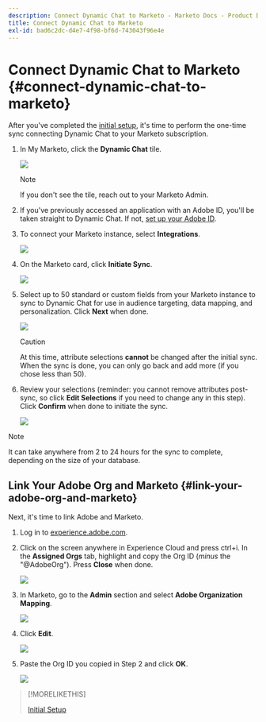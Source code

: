 ```yaml
---
description: Connect Dynamic Chat to Marketo - Marketo Docs - Product Documentation
title: Connect Dynamic Chat to Marketo
exl-id: bad6c2dc-d4e7-4f98-bf6d-743043f96e4e
---
```

# Connect Dynamic Chat to Marketo {#connect-dynamic-chat-to-marketo}

After you've completed the [initial setup](/help/marketo/product-docs/demand-generation/dynamic-chat/initial-setup.md), it's time to perform the one-time sync connecting Dynamic Chat to your Marketo subscription.

1. In My Marketo, click the **Dynamic Chat** tile.

   ![](assets/connect-dynamic-chat-to-marketo-1.png)

   >[!NOTE]
   >
   >If you don't see the tile, reach out to your Marketo Admin.

1. If you've previously accessed an application with an Adobe ID, you'll be taken straight to Dynamic Chat. If not, [set up your Adobe ID](https://helpx.adobe.com/manage-account/using/create-update-adobe-id.html).

1. To connect your Marketo instance, select **Integrations**.

   ![](assets/connect-dynamic-chat-to-marketo-2.png)

1. On the Marketo card, click **Initiate Sync**.

   ![](assets/connect-dynamic-chat-to-marketo-3.png)

1. Select up to 50 standard or custom fields from your Marketo instance to sync to Dynamic Chat for use in audience targeting, data mapping, and personalization. Click **Next** when done.

   ![](assets/connect-dynamic-chat-to-marketo-4.png)

   >[!CAUTION]
   >
   >At this time, attribute selections **cannot** be changed after the initial sync. When the sync is done, you can only go back and add more (if you chose less than 50).

1. Review your selections (reminder: you cannot remove attributes post-sync, so click **Edit Selections** if you need to change any in this step). Click **Confirm** when done to initiate the sync.

   ![](assets/connect-dynamic-chat-to-marketo-5.png)

>[!NOTE]
>
>It can take anywhere from 2 to 24 hours for the sync to complete, depending on the size of your database.

## Link Your Adobe Org and Marketo {#link-your-adobe-org-and-marketo}

Next, it's time to link Adobe and Marketo.

1. Log in to [experience.adobe.com](https://experience.adobe.com).

1. Click on the screen anywhere in Experience Cloud and press ctrl+i. In the **Assigned Orgs** tab, highlight and copy the Org ID (_minus_ the "@AdobeOrg"). Press **Close** when done.

   ![](assets/connect-dynamic-chat-to-marketo-6.png)

1. In Marketo, go to the **Admin** section and select **Adobe Organization Mapping**.

   ![](assets/connect-dynamic-chat-to-marketo-7.png)

1. Click **Edit**.

   ![](assets/connect-dynamic-chat-to-marketo-8.png)

1. Paste the Org ID you copied in Step 2 and click **OK**.

   ![](assets/connect-dynamic-chat-to-marketo-9.png)

>[!MORELIKETHIS]
>
>[Initial Setup](/help/marketo/product-docs/demand-generation/dynamic-chat/initial-setup.md)
